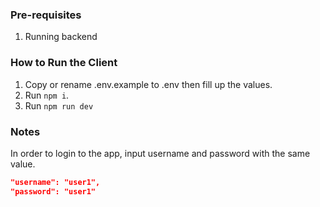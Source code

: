 ### Pre-requisites

1. Running backend

### How to Run the Client

1. Copy or rename .env.example to .env then fill up the values.
2. Run `npm i`.
3. Run `npm run dev`

### Notes

In order to login to the app, input username and password with the same value.

```json
"username": "user1",
"password": "user1"
```